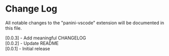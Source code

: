 # Change Log

All notable changes to the "panini-vscode" extension will be documented in this file.

[0.0.3] - Add meaningful CHANGELOG  
[0.0.2] - Update README  
[0.0.1] - Initial release
